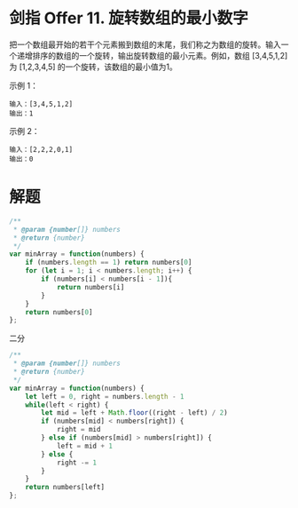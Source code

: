# 剑指 Offer 11. 旋转数组的最小数字

把一个数组最开始的若干个元素搬到数组的末尾，我们称之为数组的旋转。输入一个递增排序的数组的一个旋转，输出旋转数组的最小元素。例如，数组 [3,4,5,1,2] 为 [1,2,3,4,5] 的一个旋转，该数组的最小值为1。  

示例 1：
```
输入：[3,4,5,1,2]
输出：1
```
示例 2：
```
输入：[2,2,2,0,1]
输出：0
```

# 解题
```js
/**
 * @param {number[]} numbers
 * @return {number}
 */
var minArray = function(numbers) {
    if (numbers.length == 1) return numbers[0]
    for (let i = 1; i < numbers.length; i++) {
        if (numbers[i] < numbers[i - 1]){
            return numbers[i]
        }
    }
    return numbers[0]
};
```

二分
```js
/**
 * @param {number[]} numbers
 * @return {number}
 */
var minArray = function(numbers) {
    let left = 0, right = numbers.length - 1
    while(left < right) {
        let mid = left + Math.floor((right - left) / 2)
        if (numbers[mid] < numbers[right]) {
            right = mid
        } else if (numbers[mid] > numbers[right]) {
            left = mid + 1
        } else {
            right -= 1
        }
    }
    return numbers[left]
};
```